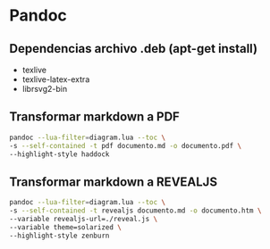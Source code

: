 # Pandoc

## Dependencias archivo .deb (apt-get install)

* texlive
* texlive-latex-extra
* librsvg2-bin

## Transformar markdown a PDF

```bash
pandoc --lua-filter=diagram.lua --toc \
-s --self-contained -t pdf documento.md -o documento.pdf \
--highlight-style haddock
```

## Transformar markdown a REVEALJS

```bash
pandoc --lua-filter=diagram.lua --toc \
-s --self-contained -t revealjs documento.md -o documento.htm \
--variable revealjs-url=./reveal.js \
--variable theme=solarized \
--highlight-style zenburn
```